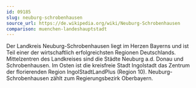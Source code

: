 ```yaml
---
id: 09185
slug: neuburg-schrobenhausen
source_url: https://de.wikipedia.org/wiki/Neuburg-Schrobenhausen
comparison: muenchen-landeshauptstadt
---
```


Der Landkreis Neuburg-Schrobenhausen liegt im Herzen Bayerns und ist Teil einer der wirtschaftlich erfolgreichsten Regionen Deutschlands. Mittelzentren des Landkreises sind die Städte Neuburg a.d. Donau und Schrobenhausen. Im Osten ist die kreisfreie Stadt Ingolstadt das Zentrum der florierenden Region IngolStadtLandPlus (Region 10). Neuburg-Schrobenhausen zählt zum Regierungsbezirk Oberbayern.
